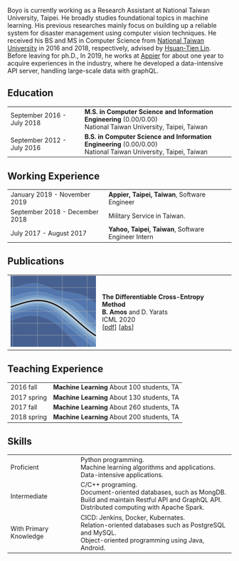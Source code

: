 Boyo is currently working as a Research Assistant at National Taiwan University, Taipei. He broadly studies foundational topics in machine learning. His previous researches mainly focus on building up a reliable system for disaster management using computer vision techniques. He received his BS and MS in Computer Science from [National Taiwan University](https://www.csie.ntu.edu.tw/main.php) in 2016 and 2018, respectively, advised by [Hsuan-Tien Lin](https://www.csie.ntu.edu.tw/~htlin/). Before leaving for ph.D., In 2019, he works at [Appier](https://www.appier.com/) for about one year to acquire experiences in the industry, where he developed a data-intensive API server, handling large-scale data with graphQL.


## <i class="fa fa-chevron-right"></i> Education

<table class="table table-hover">
  <tr>
    <td class="col-md-3">September 2016 - July 2018</td>
    <td>
        <strong>M.S. in Computer Science and Information Engineering</strong>
          (0.00/0.00)
        <br>
      National Taiwan University, Taipei, Taiwan
    </td>
  </tr>
  <tr>
    <td class="col-md-3">September 2012 - July 2016</td>
    <td>
        <strong>B.S. in Computer Science and Information Engineering</strong>
          (0.00/0.00)
        <br>
      National Taiwan University, Taipei, Taiwan
    </td>
  </tr>
</table>


## <i class="fa fa-chevron-right"></i> Working Experience
<table class="table table-hover">
  <tr>
    <td class='col-md-3'>January 2019 - November 2019</td>
    <td>
      <strong>Appier, Taipei, Taiwan</strong>, Software Engineer
    </td>
  </tr>
  <tr>
    <td class='col-md-3'>September 2018 - December 2018</td>
    <td>Military Service in Taiwan.</td>
  </tr>
  <tr>
    <td class='col-md-3'>July 2017 - August 2017</td>
    <td><strong>Yahoo, Taipei, Taiwan</strong>, Software Engineer Intern</td>
  </tr>
</table>


## <i class="fa fa-chevron-right"></i> Publications

<table class="table table-hover">
  <tr>
    <td class="col-md-3"><a href='https://arxiv.org/abs/1909.12830' target='_blank'><img src="images/publications/amos2020differentiable.png"/></a> </td>
    <td>
      <strong>The Differentiable Cross-Entropy Method</strong><br>
      <strong>B. Amos</strong> and D. Yarats<br>
      ICML 2020<br>
      [<a href='https://arxiv.org/abs/1909.12830' target='_blank'>pdf</a>]
      [<a href='javascript:;'onclick='$("#abs_amos2020differentiable").toggle()'>abs</a>]  <br>
    </td>
  </tr>
</table>

<div id="abs_amos2020differentiable" style="text-align: justify; display: none" markdown="1">
  We study the Cross-Entropy Method (CEM) for the non-convex
  optimization of a continuous and parameterized
  objective function and introduce a differentiable
  variant (DCEM) that enables us to differentiate the
  output of CEM with respect to the objective
  function's parameters. In the machine learning
  setting this brings CEM inside of the end-to-end
  learning pipeline where this has otherwise been
  impossible. We show applications in a synthetic
  energy-based structured prediction task and in
  non-convex continuous control. In the control
  setting we show on the simulated cheetah and walker
  tasks that we can embed their optimal action
  sequences with DCEM and then use policy optimization
  to fine-tune components of the controller as a step
  towards combining model-based and model-free RL.
</div>


## <i class="fa fa-chevron-right"></i> Teaching Experience

<table class="table table-hover">
  <tr>
    <td class='col-md-1'>2016 fall</td>
    <td><strong>Machine Learning</strong> About 100 students, TA</td>
  </tr>
  <tr>
    <td class='col-md-1'>2017 spring</td>
    <td><strong>Machine Learning</strong> About 130 students, TA</td>
  </tr>
  <tr>
    <td class='col-md-1'>2017 fall</td>
    <td><strong>Machine Learning</strong> About 260 students, TA</td>
  </tr>
  <tr>
    <td class='col-md-1'>2018 spring</td>
    <td><strong>Machine Learning</strong> About 200 students, TA</td>
  </tr>
</table>


## <i class="fa fa-chevron-right"></i> Skills

<table class="table table-hover">
  <tr>
    <td class='col-md-2'>Proficient</td>
    <td markdown="1">
      Python programming.<br>
      Machine learning algorithms and applications.<br>
      Data-intensive applications.
    </td>
  </tr>
  <tr>
    <td class='col-md-2'>Intermediate</td>
    <td markdown="1">
      C/C++ programing.<br>
      Document-oriented databases, such as MongDB.<br>
      Build and maintain Restful API and GraphQL API.<br>
      Distributed computing with Apache Spark.
    </td>
  </tr>
  <tr>
    <td class='col-md-2'>With Primary Knowledge</td>
    <td markdown="1">
      CICD: Jenkins, Docker, Kubernates.<br>
      Relation-oriented databases such as PostgreSQL and MySQL.<br>
      Object-oriented programming using Java, Android.
    </td>
  </tr>
</table>
